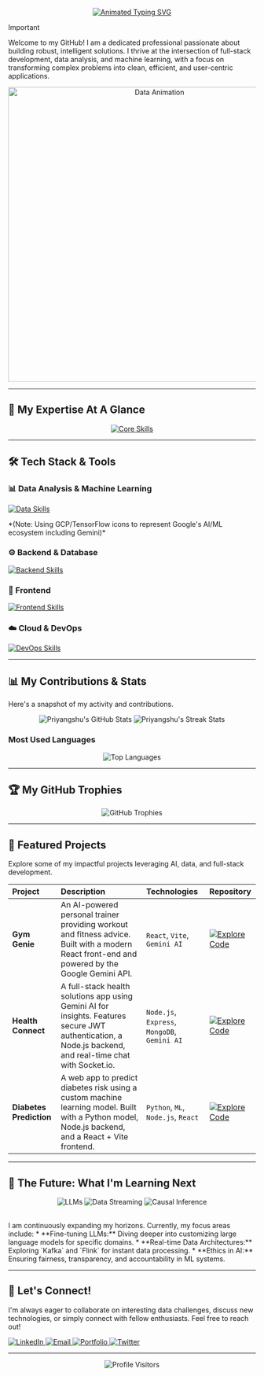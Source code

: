 <p align="center">
  <a href="https://github.com/Priyangshu713">
    <img src="https://readme-typing-svg.herokuapp.com?font=Space+Grotesk&size=28&pause=1000&color=61DAFB&center=true&vCenter=true&width=600&lines=Hi%2C+I'm+Priyangshu+%F0%9F%91%8B;Data-Driven+Full-Stack+Developer;AI+%26+Machine+Learning+Enthusiast;Building+Intelligent+Solutions" alt="Animated Typing SVG" />
  </a>
</p>

> [!IMPORTANT]
> Welcome to my GitHub! I am a dedicated professional passionate about building robust, intelligent solutions. I thrive at the intersection of full-stack development, data analysis, and machine learning, with a focus on transforming complex problems into clean, efficient, and user-centric applications.

<p align="center">
  <img src="https://media.giphy.com/media/v1.Y2lkPTc5MGI3NjExM3ZsdWJqdnVvZXl6eG9vNTV6eGRtNWI0eXB3MDR0NnhtZnJ6NTE5eCZlcD12MV9pbnRlcm5hbF9naWZfYnlfaWQmY3Q9Zw/qgQUggACmCgLkASffN/giphy.gif" alt="Data Animation" width="600px"/>
</p>

---

## 🎯 My Expertise At A Glance

<p align="center">
  <a href="https://skillicons.dev">
    <img src="https://skillicons.dev/icons?i=python,nodejs,react,mongodb,tensorflow&theme=dark" alt="Core Skills"/>
  </a>
</p>

---

## 🛠️ Tech Stack & Tools

### **📊 Data Analysis & Machine Learning**
<p align="left">
  <a href="https://skillicons.dev">
    <img src="https://skillicons.dev/icons?i=python,pandas,numpy,scikitlearn,tensorflow,gcp&theme=dark" alt="Data Skills"/>
  </a>
</p>
*(Note: Using GCP/TensorFlow icons to represent Google's AI/ML ecosystem including Gemini)*

### **⚙️ Backend & Database**
<p align="left">
  <a href="https://skillicons.dev">
    <img src="https://skillicons.dev/icons?i=nodejs,express,mongodb,socketio,postgres&theme=dark" alt="Backend Skills"/>
  </a>
</p>

### **🎨 Frontend**
<p align="left">
  <a href="https://skillicons.dev">
    <img src="https://skillicons.dev/icons?i=react,vite,html,css,js&theme=dark" alt="Frontend Skills"/>
  </a>
</p>

### **☁️ Cloud & DevOps**
<p align="left">
  <a href="https://skillicons.dev">
    <img src="https://skillicons.dev/icons?i=git,vercel,docker,aws&theme=dark" alt="DevOps Skills"/>
  </a>
</p>

---

## 📊 My Contributions & Stats

Here's a snapshot of my activity and contributions.

<p align="center">
  <img src="https://github-readme-stats.vercel.app/api?username=Priyangshu713&show_icons=true&theme=vue-dark&hide_border=true&count_private=true" alt="Priyangshu's GitHub Stats" />
  <img src="https://github-readme-streak-stats.herokuapp.com/?user=Priyangshu713&theme=vue-dark&hide_border=true" alt="Priyangshu's Streak Stats" />
</p>

### Most Used Languages
<p align="center">
  <img src="https://github-readme-stats.vercel.app/api/top-langs/?username=Priyangshu713&layout=compact&theme=vue-dark&hide_border=true" alt="Top Languages" />
</p>

---

## 🏆 My GitHub Trophies

<p align="center">
  <img src="https://github-profile-trophy.vercel.app/?username=Priyangshu713&theme=radical&margin-w=15&margin-h=15&column=7" alt="GitHub Trophies" />
</p>

---

## 🌟 Featured Projects

Explore some of my impactful projects leveraging AI, data, and full-stack development.

| Project | Description | Technologies | Repository |
| :--- | :--- | :--- | :--- |
| **Gym Genie** | An AI-powered personal trainer providing workout and fitness advice. Built with a modern React front-end and powered by the Google Gemini API. | `React`, `Vite`, `Gemini AI` | [![Explore Code](https://img.shields.io/badge/Code-gray?style=for-the-badge&logo=github&logoColor=white)](https://github.com/Priyangshu713/Gym-Genie) |
| **Health Connect** | A full-stack health solutions app using Gemini AI for insights. Features secure JWT authentication, a Node.js backend, and real-time chat with Socket.io. | `Node.js`, `Express`, `MongoDB`, `Gemini AI` | [![Explore Code](https://img.shields.io/badge/Code-gray?style=for-the-badge&logo=github&logoColor=white)](https://github.com/Priyangshu713/Health-Connect-Server) |
| **Diabetes Prediction** | A web app to predict diabetes risk using a custom machine learning model. Built with a Python model, Node.js backend, and a React + Vite frontend. | `Python`, `ML`, `Node.js`, `React` | [![Explore Code](https://img.shields.io/badge/Code-gray?style=for-the-badge&logo=github&logoColor=white)](https://github.com/Priyangshu713/Diabetes-Prediction) |

---

## 🌌 The Future: What I'm Learning Next

<p align="center">
  <img src="https://img.shields.io/badge/Large_Language_Models-FF4500?style=for-the-badge&logo=tensorflow&logoColor=white" alt="LLMs"/>
  <img src="https://img.shields.io/badge/Data_Streaming-6C3483?style=for-the-badge&logo=apache-kafka&logoColor=white" alt="Data Streaming"/>
  <img src="https://img.shields.io/badge/Causal_Inference-4CAF50?style=for-the-badge&logo=data-science&logoColor=white" alt="Causal Inference"/>
</p>
<br>
I am continuously expanding my horizons. Currently, my focus areas include:
* **Fine-tuning LLMs:** Diving deeper into customizing large language models for specific domains.
* **Real-time Data Architectures:** Exploring `Kafka` and `Flink` for instant data processing.
* **Ethics in AI:** Ensuring fairness, transparency, and accountability in ML systems.

---

## 🤝 Let's Connect!

I'm always eager to collaborate on interesting data challenges, discuss new technologies, or simply connect with fellow enthusiasts. Feel free to reach out!

<p align="left">
  <a href="https://www.linkedin.com/in/[Your-LinkedIn-Username]" target="_blank">
    <img src="https://img.shields.io/badge/LinkedIn-0077B5?style=for-the-badge&logo=linkedin&logoColor=white" alt="LinkedIn"/>
  </a>
  <a href="mailto:[Your-Email@gmail.com]" target="_blank">
    <img src="https://img.shields.io/badge/Email-D14836?style=for-the-badge&logo=gmail&logoColor=white" alt="Email"/>
  </a>
  <a href="https://[Your-Portfolio-Website.com]" target="_blank">
    <img src="https://img.shields.io/badge/Portfolio-252525?style=for-the-badge&logo=About.me&logoColor=white" alt="Portfolio"/>
  </a>
  <a href="https://twitter.com/[Your-Twitter-Handle]" target="_blank">
    <img src="https://img.shields.io/badge/Twitter-1DA1F2?style=for-the-badge&logo=twitter&logoColor=white" alt="Twitter"/>
  </a>
</p>

---

<p align="center">
  <img src="https://komarev.com/ghpvc/?username=Priyangshu713&color=61DAFB&style=flat-square" alt="Profile Visitors" />
</p>
